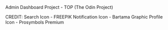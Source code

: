 Admin Dashboard Project - TOP (The Odin Project)

CREDIT:
Search Icon - FREEPIK 
Notification Icon - Bartama Graphic
Profile Icon - Prosymbols Premium